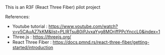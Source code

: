 This is an R3F (React Three Fiber) pilot project

References:
* Youtube tutorial : https://www.youtube.com/watch?v=y5CAuAZ7kKM&list=PLIRTsuB0iPJvxaYyg8MOrjffPPcYnccL0&index=1
* Three.js : https://threejs.org/
* React Three Fiber : https://docs.pmnd.rs/react-three-fiber/getting-started/introduction